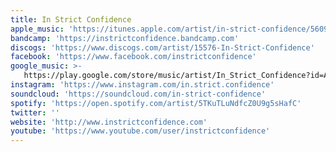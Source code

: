 ```yaml
---
title: In Strict Confidence
apple_music: 'https://itunes.apple.com/artist/in-strict-confidence/56091819'
bandcamp: 'https://instrictconfidence.bandcamp.com'
discogs: 'https://www.discogs.com/artist/15576-In-Strict-Confidence'
facebook: 'https://www.facebook.com/instrictconfidence'
google_music: >-
   https://play.google.com/store/music/artist/In_Strict_Confidence?id=Aqrrt22oho7awpu4rot3hd6ovjy
instagram: 'https://www.instagram.com/in.strict.confidence'
soundcloud: 'https://soundcloud.com/in-strict-confidence'
spotify: 'https://open.spotify.com/artist/5TKuTLuNdfcZ0U9g5sHafC'
twitter: ''
website: 'http://www.instrictconfidence.com'
youtube: 'https://www.youtube.com/user/instrictconfidence'
---
```

